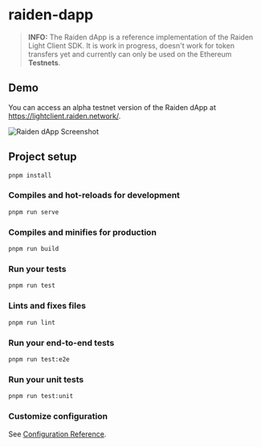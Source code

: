 # raiden-dapp

> **INFO:** The Raiden dApp is a reference implementation of the Raiden Light Client SDK. It is work in progress, doesn't work for token transfers yet and currently can only be used on the Ethereum **Testnets**.

## Demo

You can access an alpha testnet version of the Raiden dApp at https://lightclient.raiden.network/. 

![Raiden dApp Screenshot](https://user-images.githubusercontent.com/35398162/63415278-c9207300-c3fd-11e9-9109-20f563a8d7f0.PNG)

## Project setup
```
pnpm install
```

### Compiles and hot-reloads for development
```
pnpm run serve
```

### Compiles and minifies for production
```
pnpm run build
```

### Run your tests
```
pnpm run test
```

### Lints and fixes files
```
pnpm run lint
```

### Run your end-to-end tests
```
pnpm run test:e2e
```

### Run your unit tests
```
pnpm run test:unit
```

### Customize configuration
See [Configuration Reference](https://cli.vuejs.org/config/).
